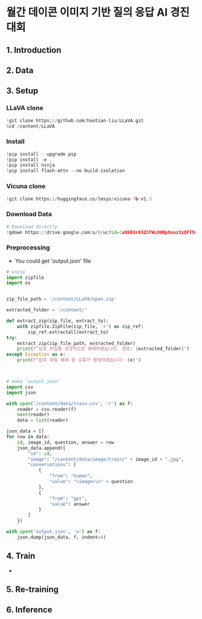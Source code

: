 # 월간 데이콘 이미지 기반 질의 응답 AI 경진대회

## 1. Introduction

## 2. Data

## 3. Setup

### LLaVA clone
```python
!git clone https://github.com/haotian-liu/LLaVA.git
%cd /content/LLaVA
```

### Install
```python
!pip install --upgrade pip
!pip install -e .
!pip install ninja
!pip install flash-attn --no-build-isolation
```

### Vicuna clone
```python
!git clone https://huggingface.co/lmsys/vicuna-7b-v1.3
```

### Download Data
```python
# Download directly
!gdown https://drive.google.com/u/0/uc?id=1a9XB3r83ZCFWLOHBp8ooz3zQFl9rEIei&export=download
```

### Preprocessing
  * You could get 'output.json' file
```python
# unzip
import zipfile
import os


zip_file_path = '/content/LLaVA/open.zip'

extracted_folder = '/content/'

def extract_zip(zip_file, extract_to):
    with zipfile.ZipFile(zip_file, 'r') as zip_ref:
        zip_ref.extractall(extract_to)
try:
    extract_zip(zip_file_path, extracted_folder)
    print(f"압축 파일을 성공적으로 해제하였습니다. 경로: {extracted_folder}")
except Exception as e:
    print(f"압축 파일 해제 중 오류가 발생하였습니다: {e}")



# make 'output.json'
import csv
import json

with open('/content/data/train.csv', 'r') as f:
    reader = csv.reader(f)
    next(reader)
    data = list(reader)

json_data = []
for row in data:
    id, image_id, question, answer = row
    json_data.append({
        "id": id,
        "image": "/content/data/image/train/" + image_id + ".jpg",
        "conversations": [
            {
                "from": "human",
                "value": "<image>\n" + question
            },
            {
                "from": "gpt",
                "value": answer
            }
        ]
    })

with open('output.json', 'w') as f:
    json.dump(json_data, f, indent=4)
```

## 4. Train
*

## 5. Re-training


## 6. Inference

